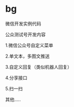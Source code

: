 bg
======

微信开发实例代码

公众测试号开发内容 

1.微信公众号自定义菜单

2.单文本，多图文推送

3.自定义回复（类似机器人回复）

4.分享接口

5.扫一扫

其他..... 
